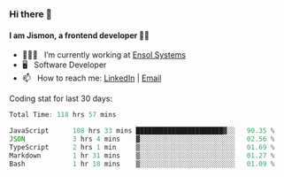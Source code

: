 ### Hi there 👋

#### I am Jismon, a frontend developer 👦🏻

- 🧑🏻‍💻   &nbsp; I’m currently working at <a href='https://www.ensolsystems.com/' target="_blank">Ensol Systems</a>
- 🖥   &nbsp; Software Developer
- 📫   &nbsp; How to reach me: <a href='https://www.linkedin.com/in/jismonthomas/'>LinkedIn</a> | <a href='mailto:hellojismonthomas@gmail.com'>Email</a>

Coding stat for last 30 days:
<!--START_SECTION:waka-->

```javascript
Total Time: 118 hrs 57 mins

JavaScript      108 hrs 33 mins ██████████████████████▓░░   90.35 %
JSON            3 hrs 4 mins    ▓░░░░░░░░░░░░░░░░░░░░░░░░   02.56 %
TypeScript      2 hrs 1 min     ▒░░░░░░░░░░░░░░░░░░░░░░░░   01.69 %
Markdown        1 hr 31 mins    ▒░░░░░░░░░░░░░░░░░░░░░░░░   01.27 %
Bash            1 hr 18 mins    ▒░░░░░░░░░░░░░░░░░░░░░░░░   01.09 %
```

<!--END_SECTION:waka-->

<!--
**jismonthomas/jismonthomas** is a ✨ _special_ ✨ repository because its `README.md` (this file) appears on your GitHub profile.

Here are some ideas to get you started:

- 🔭 I’m currently working on ...
- 🌱 I’m currently learning ...
- 👯 I’m looking to collaborate on ...
- 🤔 I’m looking for help with ...
- 💬 Ask me about ...
- 📫 How to reach me: ...
- 😄 Pronouns: ...
- ⚡ Fun fact: ...
-->
